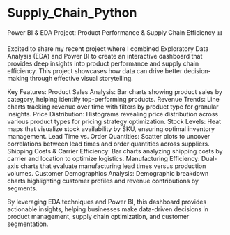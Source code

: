 # Supply_Chain_Python
Power BI &amp; EDA Project: Product Performance &amp; Supply Chain Efficiency 📊

Excited to share my recent project where I combined Exploratory Data Analysis (EDA) and Power BI to create an interactive dashboard that provides deep insights into product performance and supply chain efficiency. This project showcases how data can drive better decision-making through effective visual storytelling.

Key Features:
Product Sales Analysis: Bar charts showing product sales by category, helping identify top-performing products.
Revenue Trends: Line charts tracking revenue over time with filters by product type for granular insights.
Price Distribution: Histograms revealing price distribution across various product types for pricing strategy optimization.
Stock Levels: Heat maps that visualize stock availability by SKU, ensuring optimal inventory management.
Lead Time vs. Order Quantities: Scatter plots to uncover correlations between lead times and order quantities across suppliers.
Shipping Costs & Carrier Efficiency: Bar charts analyzing shipping costs by carrier and location to optimize logistics.
Manufacturing Efficiency: Dual-axis charts that evaluate manufacturing lead times versus production volumes.
Customer Demographics Analysis: Demographic breakdown charts highlighting customer profiles and revenue contributions by segments.

By leveraging EDA techniques and Power BI, this dashboard provides actionable insights, helping businesses make data-driven decisions in product management, supply chain optimization, and customer segmentation.
